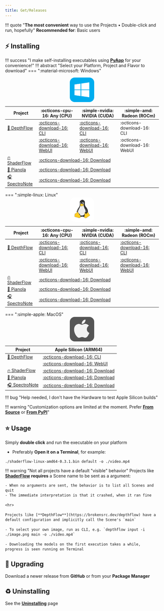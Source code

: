 ```yaml
---
title: Get/Releases
---
```


!!! quote "**The most convenient** way to use the Projects • Double-click and run, hopefully"
    **Recommended for**: Basic users

## ⚡️ Installing

!!! success "I make self-installing executables using [**PyApp**](https://github.com/ofek/pyapp) for your convenience!"
!!! abstract "Select your Platform, Project and Flavor to download"
    === ":material-microsoft: Windows"
        <div align="center"><img src="https://raw.githubusercontent.com/edent/SuperTinyIcons/master/images/svg/windows.svg" style="vertical-align: middle; border-radius: 20%;" width="80"></div>
        <table>
            <thead>
                <tr>
                    <th>Project</th>
                    <th>:octicons-cpu-16: Any (CPU)</th>
                    <th>:simple-nvidia: NVIDIA (CUDA)</th>
                    <th>:simple-amd: Radeon (ROCm)</th>
                </tr>
            </thead>
            <tbody>
                <tr>
                    <td><a class="md-button md-button--stretch md-button--elegant"
                        href="site:depthflow">🌊 DepthFlow
                        </a></td>
                    <td><a class="md-button md-button--primary md-button--stretch"
                        href="https://github.com/BrokenSource/DepthFlow/releases/latest/download/depthflow-cpu-windows-amd64-latest.exe">
                        :octicons-download-16: CLI
                        </a></td>
                    <td><a class="md-button md-button--primary md-button--stretch"
                        href="https://github.com/BrokenSource/DepthFlow/releases/latest/download/depthflow-cuda-windows-amd64-latest.exe">
                        :octicons-download-16: CLI
                        </a></td>
                    <td><a class="md-button md-button--primary md-button--stretch md-button--disabled">
                        :octicons-download-16: CLI
                        </a></td>
                </tr>
                <tr>
                    <td></td>
                    <td><a class="md-button md-button--primary md-button--stretch"
                        href="https://github.com/BrokenSource/DepthFlow/releases/latest/download/depthflow-webui-cpu-windows-amd64-latest.exe">
                        :octicons-download-16: WebUI
                        </a></td>
                    <td><a class="md-button md-button--primary md-button--stretch"
                        href="https://github.com/BrokenSource/DepthFlow/releases/latest/download/depthflow-webui-cuda-windows-amd64-latest.exe">
                        :octicons-download-16: WebUI
                        </a></td>
                    <td><a class="md-button md-button--primary md-button--stretch md-button--disabled">
                        :octicons-download-16: WebUI
                        </a></td>
                </tr>
                <tr>
                    <td><a class="md-button md-button--stretch md-button--elegant"
                        href="site:shaderflow">🔥 ShaderFlow
                        </a></td>
                    <td colspan="3"><a class="md-button md-button--primary md-button--stretch"
                        href="https://github.com/BrokenSource/ShaderFlow/releases/latest/download/shaderflow-windows-amd64-latest.exe">
                        :octicons-download-16: Download
                        </a></td>
                </tr>
                <tr>
                    <td><a class="md-button md-button--stretch md-button--elegant"
                        href="site:pianola">🎹 Pianola
                        </a></td>
                    <td colspan="3"><a class="md-button md-button--primary md-button--stretch"
                        href="https://github.com/BrokenSource/Pianola/releases/latest/download/pianola-windows-amd64-latest.exe">
                        :octicons-download-16: Download
                        </a></td>
                </tr>
                <tr>
                    <td><a class="md-button md-button--stretch md-button--elegant"
                        href="site:spectronote">🎧 SpectroNote
                        </a></td>
                    <td colspan="3"><a class="md-button md-button--primary md-button--stretch"
                        href="https://github.com/BrokenSource/SpectroNote/releases/latest/download/spectronote-windows-amd64-latest.exe">
                        :octicons-download-16: Download
                        </a></td>
                </tr>
            </tbody>
        </table>
    === ":simple-linux: Linux"
        <div align="center"><img src="https://raw.githubusercontent.com/edent/SuperTinyIcons/master/images/svg/linux.svg" style="vertical-align: middle; border-radius: 20%;" width="80"></div>
        <table>
            <thead>
                <tr>
                    <th>Project</th>
                    <th>:octicons-cpu-16: Any (CPU)</th>
                    <th>:simple-nvidia: NVIDIA (CUDA)</th>
                    <th>:simple-amd: Radeon (ROCm)</th>
                </tr>
            </thead>
            <tbody>
                <tr>
                    <td><a class="md-button md-button--stretch md-button--elegant"
                        href="site:depthflow">🌊 DepthFlow
                        </a></td>
                    <td><a class="md-button md-button--primary md-button--stretch"
                        href="https://github.com/BrokenSource/DepthFlow/releases/latest/download/depthflow-cpu-linux-amd64-latest.bin">
                        :octicons-download-16: CLI
                        </a></td>
                    <td><a class="md-button md-button--primary md-button--stretch"
                        href="https://github.com/BrokenSource/DepthFlow/releases/latest/download/depthflow-cuda-linux-amd64-latest.bin">
                        :octicons-download-16: CLI
                        </a></td>
                    <td><a class="md-button md-button--primary md-button--stretch"
                        href="https://github.com/BrokenSource/DepthFlow/releases/latest/download/depthflow-rocm-linux-amd64-latest.bin">
                        :octicons-download-16: CLI
                        </a></td>
                </tr>
                <tr>
                    <td></td>
                    <td><a class="md-button md-button--primary md-button--stretch"
                        href="https://github.com/BrokenSource/DepthFlow/releases/latest/download/depthflow-webui-cpu-linux-amd64-latest.bin">
                        :octicons-download-16: WebUI
                        </a></td>
                    <td><a class="md-button md-button--primary md-button--stretch"
                        href="https://github.com/BrokenSource/DepthFlow/releases/latest/download/depthflow-webui-cuda-linux-amd64-latest.bin">
                        :octicons-download-16: WebUI
                        </a></td>
                    <td><a class="md-button md-button--primary md-button--stretch"
                        href="https://github.com/BrokenSource/DepthFlow/releases/latest/download/depthflow-webui-rocm-linux-amd64-latest.bin">
                        :octicons-download-16: WebUI
                        </a></td>
                </tr>
                <tr>
                    <td><a class="md-button md-button--stretch md-button--elegant"
                        href="site:shaderflow">🔥 ShaderFlow
                        </a></td>
                    <td colspan="3"><a class="md-button md-button--primary md-button--stretch"
                        href="https://github.com/BrokenSource/ShaderFlow/releases/latest/download/shaderflow-linux-amd64-latest.bin">
                        :octicons-download-16: Download
                        </a></td>
                </tr>
                <tr>
                    <td><a class="md-button md-button--stretch md-button--elegant"
                        href="site:pianola">🎹 Pianola
                        </a></td>
                    <td colspan="3"><a class="md-button md-button--primary md-button--stretch" href="https://github.com/BrokenSource/Pianola/releases/latest/download/pianola-linux-amd64-latest.bin">
                        :octicons-download-16: Download
                        </a></td>
                </tr>
                <tr>
                    <td><a class="md-button md-button--stretch md-button--elegant"
                        href="site:spectronote">🎧 SpectroNote
                        </a></td>
                    <td colspan="3"><a class="md-button md-button--primary md-button--stretch" href="https://github.com/BrokenSource/SpectroNote/releases/latest/download/spectronote-linux-amd64-latest.bin">
                        :octicons-download-16: Download
                        </a></td>
                </tr>
            </tbody>
        </table>
    === ":simple-apple: MacOS"
        <div align="center"><img src="https://raw.githubusercontent.com/edent/SuperTinyIcons/master/images/svg/apple.svg" style="vertical-align: middle; border-radius: 20%;" width="80"></div>
        <table>
            <thead>
                <tr>
                    <th>Project</th>
                    <th colspan="3">Apple Silicon (ARM64)</th>
                </tr>
            </thead>
            <tbody>
                <tr>
                    <td><a class="md-button md-button--stretch md-button--elegant"
                        href="site:depthflow">🌊 DepthFlow
                        </a></td>
                    <td><a class="md-button md-button--primary md-button--stretch"
                        href="https://github.com/BrokenSource/DepthFlow/releases/latest/download/depthflow-macos-arm64-latest.app">
                        :octicons-download-16: CLI
                        </a></td>
                </tr>
                <tr>
                    <td></td>
                    <td><a class="md-button md-button--primary md-button--stretch"
                        href="https://github.com/BrokenSource/DepthFlow/releases/latest/download/depthflow-webui-macos-arm64-latest.app">
                        :octicons-download-16: WebUI
                        </a></td>
                </tr>
                <tr>
                    <td><a class="md-button md-button--stretch md-button--elegant"
                        href="site:shaderflow">🔥 ShaderFlow
                        </a></td>
                    <td colspan="3"><a class="md-button md-button--primary md-button--stretch"
                        href="https://github.com/BrokenSource/ShaderFlow/releases/latest/download/shaderflow-macos-arm64-latest.app">
                        :octicons-download-16: Download
                        </a></td>
                </tr>
                <tr>
                    <td><a class="md-button md-button--stretch md-button--elegant"
                        href="site:pianola">🎹 Pianola
                        </a></td>
                    <td colspan="3"><a class="md-button md-button--primary md-button--stretch"
                        href="https://github.com/BrokenSource/Pianola/releases/latest/download/pianola-macos-arm64-latest.app">
                        :octicons-download-16: Download
                        </a></td>
                </tr>
                <tr>
                    <td><a class="md-button md-button--stretch md-button--elegant"
                        href="site:spectronote">🎧 SpectroNote
                        </a></td>
                    <td colspan="3"><a class="md-button md-button--primary md-button--stretch"
                        href="https://github.com/BrokenSource/SpectroNote/releases/latest/download/spectronote-macos-arm64-latest.app">
                        :octicons-download-16: Download
                        </a></td>
                </tr>
            </tbody>
        </table>
        !!! bug "Help needed, I don't have the Hardware to test Apple Silicon builds"


!!! warning "Customization options are limited at the moment. Prefer [**From Source**](site:get/source) or [**From PyPI**](site:get/pypi)"

## ⭐️ Usage
Simply **double click** and run the executable on your platform

- Preferably **Open it on a Terminal**, for example:

```shell title="Terminal"
./shaderflow-linux-amd64-0.3.1.bin default -o ./video.mp4
```

!!! warning "Not all projects have a default "visible" behavior"
    Projects like [**ShaderFlow**](site:shaderflow) **requires** a Scene name to be sent as a argument:

    - When no arguments are sent, the behavior is to list all Scenes and quit
    - The immediate interpretation is that it crashed, when it ran fine

    <hr>

    Projects like [**DepthFlow**](https://brokensrc.dev/depthflow) have a default configuration and implicitly call the Scene's `main`

    - To select your own image, run as CLI, e.g. `depthflow input -i ./image.png main -o ./video.mp4`

    - Downloading the models on the first execution takes a while, progress is seen running on Terminal

## 🚀 Upgrading
Download a newer release from **GitHub** or from your **Package Manager**

## ♻️ Uninstalling
See the <a href="site:get/uninstalling"><b>Uninstalling</b></a> page

